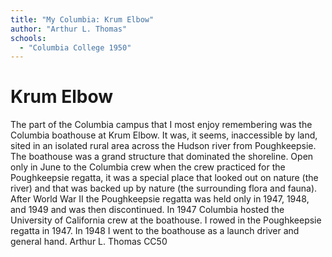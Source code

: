 ```yaml
---
title: "My Columbia: Krum Elbow"
author: "Arthur L. Thomas"
schools:
  - "Columbia College 1950"
---
```


# Krum Elbow

The part of the Columbia campus that I most enjoy remembering was the Columbia boathouse at Krum Elbow. It was, it seems, inaccessible by land, sited in an isolated rural area across the Hudson river from Poughkeepsie. The boathouse was a grand structure that dominated the shoreline. Open only in June to the Columbia crew when the crew practiced for the Poughkeepsie regatta, it was a special place that looked out on nature (the river) and that was backed up by nature (the surrounding flora and fauna). After World War II the Poughkeepsie regatta was held only in 1947, 1948, and 1949 and was then discontinued. In 1947 Columbia hosted the University of California crew at the boathouse. I rowed in the Poughkeepsie regatta in 1947. In 1948 I went to the boathouse as a launch driver and general hand.  Arthur L. Thomas CC50
